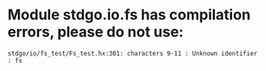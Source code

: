 # Module stdgo.io.fs has compilation errors, please do not use:
```
stdgo/io/fs_test/Fs_test.hx:301: characters 9-11 : Unknown identifier : fs

```

